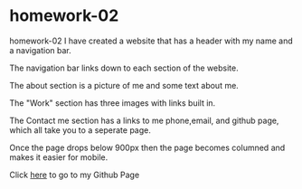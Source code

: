# homework-02

homework-02
I have created a website that has a header with my name and a navigation bar.

The navigation bar links down to each section of the website.

The about section is a picture of me and some text about me.

The "Work" section has three images with links built in.

The Contact me section has a links to me phone,email, and github page, which all take you to a seperate page.

Once the page drops below 900px then the page becomes columned and makes it easier for mobile.

Click [here](https://ryancarey18.github.io/homework-02/) to go to my Github Page
